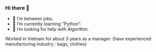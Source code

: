 ### Hi there 👋

- 🔭 I’m between jobs.
- 🌱 I’m currently learning "Python".
- 🤔 I’m looking for help with Algorithm.

Worked in Vietnam for about 3 years as a manager. (have experienced manufacturing industry : bags, clothes)
